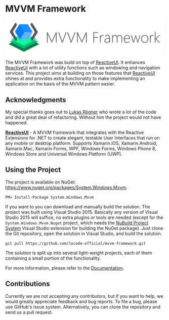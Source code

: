 # MVVM Framework

![MVVM Framework Logo](https://github.com/lecode-official/mvvm-framework/blob/master/Documentation/Images/Banner.png "MVVM Framework Logo")

The MVVM Framework was build on top of [ReactiveUI](https://github.com/reactiveui/ReactiveUI). It enhances [ReactiveUI](https://github.com/reactiveui/ReactiveUI)
with a lot of utility functions such as windowing and navigation services. This project aims at building on those features that
[ReactiveUI](https://github.com/reactiveui/ReactiveUI) shines at and provides extra functionality to make implementing an application on the basis of the MVVM
pattern easier.

## Acknowledgments

My special thanks goes out to [Lukas Rögner](https://github.com/lukasroegner) who wrote a lot of the code and did a great deal of refactoring. Without him the
project would not have happened.

**[ReactiveUI](https://github.com/reactiveui/ReactiveUI)** - A MVVM framework that integrates with the Reactive Extensions for .NET to create elegant, testable
User Interfaces that run on any mobile or desktop platform. Supports Xamarin.iOS, Xamarin.Android, Xamarin.Mac, Xamarin Forms, WPF, Windows Forms, Windows Phone 8,
Windows Store and Universal Windows Platform (UWP).

## Using the Project

The project is available on NuGet: https://www.nuget.org/packages/System.Windows.Mvvm.

```batch
PM> Install-Package System.Windows.Mvvm
```

If you want to you can download and manually build the solution. The project was built using Visual Studio 2015. Basically any version of Visual Studio 2015 will
suffice, no extra plugins or tools are needed (except for the `System.Windows.Mvvm.Nuget` project, which needs the
[NuBuild Project System](https://visualstudiogallery.msdn.microsoft.com/3efbfdea-7d51-4d45-a954-74a2df51c5d0) Visual Studio extension for building the NuGet
package). Just clone the Git repository, open the solution in Visual Studio, and build the solution.

```batch
git pull https://github.com/lecode-official/mvvm-framework.git
```

The solution is split up into several light-weight projects, each of them containing a small portion of the functionality.

For more information, please refer to the [Documentation](https://github.com/lecode-official/mvvm-framework/blob/master/Documentation/Documentation.md).

## Contributions

Currently we are not accepting any contributors, but if you want to help, we would greatly appreciate feedback and bug reports. To file a bug, please use GitHub's
issue system. Alternatively, you can clone the repository and send us a pull request.